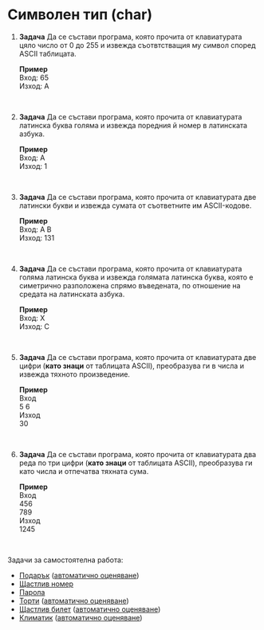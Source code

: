  # Символен тип (char)

1. **Задача** Да се състави програма, която прочита от клавиатурата цяло число от 0 до 255 и извежда съотвтстващия му символ според ASCII таблицата.

	**Пример**<br>
	Вход: 65<br>
	Изход: А

<br>

2. **Задача** Да се състави програма, която прочита от клавиатурата латинска буква голяма и извежда поредния й номер в латинската азбука.

	**Пример**<br>
	Вход: A<br>
	Изход: 1

<br>

3. **Задача** Да се състави програма, която прочита от клавиатурата две латински букви и извежда сумата от съответните им ASCII-кодове.

	**Пример**<br>
	Вход: A B<br>
	Изход: 131

<br>

4. **Задача** Да се състави програма, която прочита от клавиатурата голяма латинска буква и извежда голямата латинска буква, която е симетрично разположена спрямо въведената, по отношение на средата на латинската азбука.

	**Пример**<br>
	Вход: X<br>
	Изход: C

<br>

5. **Задача** Да се състави програма, която прочита от клавиатурата две цифри (**като знаци** от таблицата ASCII), преобразува ги в числа и извежда тяхното произведение.

	**Пример**<br>
	Вход<br>
	5 6<br>
	Изход<br>
	30

<br>

6. **Задача** Да се състави програма, която прочита от клавиатурата два реда по три цифри (**като знаци** от таблицата ASCII), преобразува ги като числа и отпечатва тяхната сума.

	**Пример**<br>
	Вход<br>
	456<br>
	789<br>
	Изход<br>
	1245

<br>

Задачи за самостоятелна работа:
- [Подарък](http://www.math.bas.bg/infos/files/2011-11-27-E3.pdf) ([автоматично оценяване](https://arena.maycamp.com/practice/open_contest?contest_id=86))
- [Щастлив номер](http://www.math.bas.bg/infos/files/2008-12-02-E3.pdf)
- [Парола](http://www.math.bas.bg/infos/files/2016-12-17-E3.pdf)
- [Торти](http://www.math.bas.bg/infos/files/2014-01-07-E2.pdf) ([автоматично оценяване](https://arena.maycamp.com/practice/open_contest?contest_id=113))
- [Щастлив билет](http://www.math.bas.bg/infos/files/2012-01-05-E2.pdf) ([автоматично оценяване](https://arena.maycamp.com/practice/open_contest?contest_id=89))
- [Климатик](http://www.math.bas.bg/infos/files/2014-01-07-E3.pdf) ([автоматично оценяване](https://arena.maycamp.com/practice/open_contest?contest_id=113))
